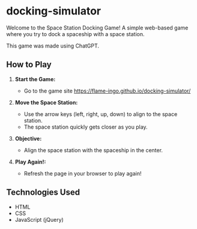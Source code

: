 # docking-simulator

Welcome to the Space Station Docking Game! A simple web-based game where you try to dock a spaceship with a space station. 

This game was made using ChatGPT.

## How to Play

1. **Start the Game:**
   - Go to the game site <https://flame-ingo.github.io/docking-simulator/>

2. **Move the Space Station:**
   - Use the arrow keys (left, right, up, down) to align to the space station.
   - The space station quickly gets closer as you play.

3. **Objective:**
   - Align the space station with the spaceship in the center.
  
4. **Play Again!:**
   - Refresh the page in your browser to play again!


## Technologies Used

- HTML
- CSS
- JavaScript (jQuery)

